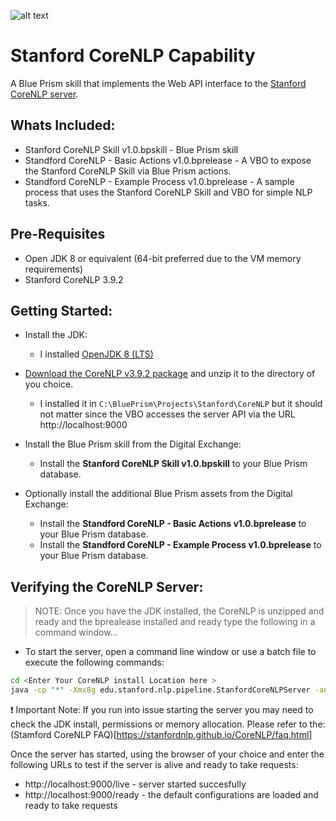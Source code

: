 ![alt text](https://digitalexchange.blueprism.com/dpCatalogForm/renderFile/fe5c17a0-ff99-4f4c-bbe6-fc0792132f40 "DX Community Developer")

<!-- [Markdown Cheetsheet](https://github.com/adam-p/markdown-here/wiki/Markdown-Cheatsheet#links) -->

<!-- Asset Name -->
# Stanford CoreNLP Capability

<!-- Asset Pitch -->
A Blue Prism skill that implements the Web API interface to the [Stanford CoreNLP server](https://stanfordnlp.github.io/CoreNLP/ "Stanford CoreNLP wiki page").

## Whats Included:
+ Stanford CoreNLP Skill v1.0.bpskill - Blue Prism skill
+ Standford CoreNLP - Basic Actions v1.0.bprelease - A VBO to expose the Stanford CoreNLP Skill via Blue Prism actions. 
+ Standford CoreNLP - Example Process v1.0.bprelease - A sample process that uses the Stanford CoreNLP Skill and VBO for simple NLP tasks.

## Pre-Requisites
- Open JDK 8 or equivalent (64-bit preferred due to the VM memory requirements)
- Stanford CoreNLP 3.9.2

## Getting Started:

- Install the JDK:
  - I installed [OpenJDK 8 (LTS)](https://adoptopenjdk.net)
  
- [Download the CoreNLP v3.9.2 package](https://stanfordnlp.github.io/CoreNLP/index.html#download) and unzip it to the directory of you choice. 
  - I installed it in ``` C:\BluePrism\Projects\Stanford\CoreNLP ``` but it should not matter since the VBO accesses the server API via the URL http://localhost:9000

- Install the Blue Prism skill from the Digital Exchange:
  - Install the **Stanford CoreNLP Skill v1.0.bpskill** to your Blue Prism database.

- Optionally install the additional Blue Prism assets from the Digital Exchange:
  - Install the **Standford CoreNLP - Basic Actions v1.0.bprelease** to your Blue Prism database.
  - Install the **Standford CoreNLP - Example Process v1.0.bprelease** to your Blue Prism database.

## Verifying the CoreNLP Server:
> NOTE: Once you have the JDK installed, the CoreNLP is unzipped and ready and the bprealease installed and ready type the following in a command window...

- To start the server, open a command line window or use a batch file to execute the following commands:
```bash
cd <Enter Your CoreNLP install Location here >
java -cp "*" -Xmx8g edu.stanford.nlp.pipeline.StanfordCoreNLPServer -annotators "tokenize" -preload "tokenize, ssplit, pos, parse, lemma, depparse" 
```
:heavy_exclamation_mark: Important Note: If you run into issue starting the server you may need to check the JDK install, permissions or memory allocation.  Please refer to the: (Stamford CoreNLP FAQ)[https://stanfordnlp.github.io/CoreNLP/faq.html]

Once the server has started, using the browser of your choice and enter the following URLs to test if the server is alive and ready to take requests:
- http://localhost:9000/live - server started succesfully
- http://localhost:9000/ready - the default configurations are loaded and ready to take requests
